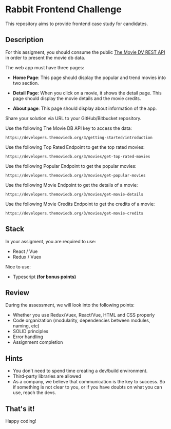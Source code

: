 # Rabbit Frontend Challenge
This repository aims to provide frontend case study for candidates.

## Description

For this assigment, you should consume the public [The Movie DV REST API](https://developers.themoviedb.org/3/movies) in order to present the movie db data.

The web app must have three pages:

- <b>Home Page</b>: This page should display the popular and trend movies into two section.

- <b>Detail Page</b>: When you click on a movie, it shows the detail page. This page should display the movie details and the movie credits.

- <b>About page</b>: This page should display about information of the app.

Share your solution via URL to your GitHub/Bitbucket repository.

Use the following The Movie DB API key to access the data:

```
https://developers.themoviedb.org/3/getting-started/introduction
```

Use the following Top Rated Endpoint to get the top rated movies:
```
https://developers.themoviedb.org/3/movies/get-top-rated-movies
```

Use the following Popular Endpoint to get the popular movies:
```
https://developers.themoviedb.org/3/movies/get-popular-movies
```

Use the following Movie Endpoint to get the details of a movie:
```
https://developers.themoviedb.org/3/movies/get-movie-details
```

Use the following Movie Credits Endpoint to get the credits of a movie:
```
https://developers.themoviedb.org/3/movies/get-movie-credits
```

## Stack
In your assigment, you are required to use:
- React / Vue
- Redux / Vuex

Nice to use:
- Typescript <b>(for bonus points)</b>

## Review

During the assessment, we will look into the following points:

* Whether you use Redux/Vuex, React/Vue, HTML and CSS properly
* Code organization (modularity, dependencies between modules, naming, etc)
* SOLID principles
* Error handling
* Assignment completion

## Hints

* You don't need to spend time creating a dev/build environment.
* Third-party libraries are allowed
* As a company, we believe that communication is the key to success. So if something is not clear to you, or if you have doubts on what you can use, reach the devs.

## That's it!

Happy coding!
